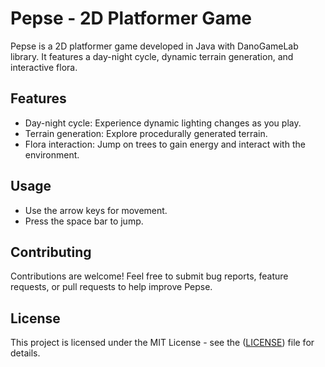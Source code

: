 # Pepse - 2D Platformer Game

Pepse is a 2D platformer game developed in Java with DanoGameLab library. It features a day-night cycle, dynamic terrain generation, and interactive flora.

## Features

- Day-night cycle: Experience dynamic lighting changes as you play.
- Terrain generation: Explore procedurally generated terrain.
- Flora interaction: Jump on trees to gain energy and interact with the environment.

## Usage

- Use the arrow keys for movement.
- Press the space bar to jump.

## Contributing

Contributions are welcome! Feel free to submit bug reports, feature requests, or pull requests to help improve Pepse.

## License

This project is licensed under the MIT License - see the ([LICENSE](https://choosealicense.com/licenses/mit/)) file for details.
